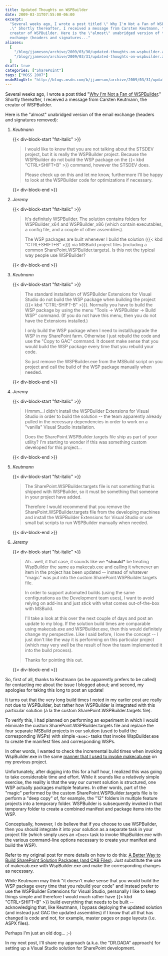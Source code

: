 ```yaml
---
title: Updated Thoughts on WSPBuilder
date: 2009-03-31T07:55:00-06:00
excerpt:
  "Several weeks ago, I wrote a post titled \" Why I'm Not a Fan of WSPBuilder
  .\" Shortly thereafter, I received a message from Carsten Keutmann, the
  creator of WSPBuilder. Here is the \"almost\" unabridged version of the email
  exchange (headers and signatures..."
aliases:
  [
    "/blog/jjameson/archive/2009/03/30/updated-thoughts-on-wspbuilder.aspx",
    "/blog/jjameson/archive/2009/03/31/updated-thoughts-on-wspbuilder.aspx",
  ]
draft: true
categories: ["SharePoint"]
tags: ["MOSS 2007"]
msdnBlogUrl: "http://blogs.msdn.com/b/jjameson/archive/2009/03/31/updated-thoughts-on-wspbuilder.aspx"
---
```


Several weeks ago, I wrote a post titled
"[Why I'm Not a Fan of WSPBuilder](/blog/jjameson/2009/03/06/why-i-m-not-a-fan-of-wspbuilder)."
Shortly thereafter, I received a message from Carsten Keutmann, the creator of
WSPBuilder.

Here is the "almost" unabridged version of the email exchange (headers and
signatures removed):

1. <cite>Keutmann</cite>

   {{< div-block-start "fst-italic" >}}

   > I would like to know that you are not talking about the STSDEV project, but
   > it is really the WSPBuilder project. Because the WSPBuilder do not build
   > the WSP package on the {{< kbd "CTRL+SHIFT+B" >}} command, however the
   > STSDEV does.
   > 
   > Please check up on this and let me know, furthermore I'll be happy to look
   > at the WSPBuilder code for optimizations if necessary.

   {{< div-block-end >}}
2. <cite>Jeremy</cite>

   {{< div-block-start "fst-italic" >}}

   > It's definitely WSPBuilder. The solution contains folders for
   > WSPBuilder\_x64 and WSPBuilder\_x86 (which contain executables, a config
   > file, and a couple of other assemblies).
   > 
   > The WSP packages are built whenever I build the solution
   > ({{< kbd "CTRL+SHIFT+B" >}}) via MSBuild project files (including a common
   > SharePoint.WSPBuilder.targets). Is this not the typical way people use
   > WSPBuilder?

   {{< div-block-end >}}
3. <cite>Keutmann</cite>

   {{< div-block-start "fst-italic" >}}

   > The standard installation of WSPBuilder Extensions for Visual Studio do not
   > build the WSP package when building the project
   > ({{< kbd "CTRL-SHIFT-B" >}}). Normally you have to build the WSP package by
   > using the menu "Tools -&gt; WSPBuilder -&gt; Build WSP" command. (If you do
   > not have this menu, then you do not have the Extensions installed.)
   > 
   > I only build the WSP package when I need to install/upgrade the WSP in my
   > SharePoint farm. Otherwise I just rebuild the code and use the "Copy to
   > GAC" command. It dosent make sense that you would build the WSP package
   > every time that you rebuild your code.
   > 
   > So just remove the WSPBuilder.exe from the MSBuild script on you project
   > and call the build of the WSP package manually when needed.

   {{< div-block-end >}}
4. <cite>Jeremy</cite>

   {{< div-block-start "fst-italic" >}}

   > Hmmm...I didn't install the WSPBuilder Extensions for Visual Studio in
   > order to build the solution -- the team apparently already pulled in the
   > necessary dependencies in order to work on a "vanilla" Visual Studio
   > installation.
   > 
   > Does the SharePoint.WSPBuilder.targets file ship as part of your utility?
   > I'm starting to wonder if this was something custom developed for this
   > project...

   {{< div-block-end >}}
5. <cite>Keutmann</cite>

   {{< div-block-start "fst-italic" >}}

   > The SharePoint.WSPBuilder.targets file is not something that is shipped
   > with WSPBuilder, so it must be something that someone in your project have
   > added.
   > 
   > Therefore I would recommend that you remove the
   > SharePoint.WSPBuilder.targets file from the developing machines and install
   > the WSPBuilder Extensions for Visual Studio or use small bat scripts to run
   > WSPBuilder manually when needed.

   {{< div-block-end >}}
6. <cite>Jeremy</cite>

   {{< div-block-start "fst-italic" >}}

   > Ah...well, it that case, it sounds like we **\*should\*** be treating
   > WspBuilder the same as makecab.exe and calling it whenever an item in the
   > project has been updated -- instead of whatever "magic" was put into the
   > custom SharePoint.WSPBuilder.targets file.
   > 
   > In order to support automated builds (using the same configurations as the
   > Development team uses), I want to avoid relying on add-ins and just stick
   > with what comes out-of-the-box with MSBuild.
   > 
   > I'll take a look at this over the next couple of days and post an update to
   > my blog. If the solution build times are comparable using makecab.exe and
   > WSPBuilder.exe, then this would definitely change my perspective. Like I
   > said before, I love the concept -- I just don't like the way it is
   > performing on this particular project (which may very well be the result of
   > how the team implemented it into the build process).
   > 
   > Thanks for pointing this out.

   {{< div-block-end >}}

So, first of all, thanks to Keutmann (as he apparently prefers to be called) for
contacting me about the issue I blogged about; and second, my apologies for
taking this long to post an update!

It turns out that the very long build times I noted in my earlier post are
really not due to WSPBuilder, but rather how WSPBuilder is integrated with this
particular solution (à la the custom SharePoint.WSPBuilder.targets file).

To verify this, I had planned on performing an experiment in which I would
eliminate the custom SharePoint.WSPBuilder.targets file and replace the four
separate MSBuild projects in our solution (used to build the corresponding WSPs)
with simple `<Exec>` tasks that invoke WspBuilder.exe to create the manifest
files and corresponding WSPs.

In other words, I wanted to check the incremental build times when invoking
WspBuilder.exe in the same
[manner that I used to invoke makecab.exe](/blog/jjameson/2008/04/10/a-better-way-to-build-sharepoint-solution-packages-and-cab-files)
on my previous project.

Unfortunately, after digging into this for a half hour, I realized this was
going to take considerable time and effort. While it sounds like a relatively
simple exercise, the reality is that the way our current solution is structured,
one WSP actually packages multiple features. In other words, part of the "magic"
performed by the custom SharePoint.WSPBuilder.targets file is to perform a "deep
copy" of, for example, the "12" folders in multiple feature projects into a
temporary folder. WSPBuilder is subsequently invoked in that temporary folder to
create a combined manifest and package items into the WSP.

Conceptually, however, I do believe that if you choose to use WSPBuilder, then
you should integrate it into your solution as a separate task in your project
file (which simply uses an `<Exec>` task to invoke WspBuilder.exe with the
various command-line options necessary to create your manifest and build the
WSP).

Refer to my original post for more details on how to do this:
[A Better Way to Build SharePoint Solution Packages (and CAB Files)](/blog/jjameson/2008/04/10/a-better-way-to-build-sharepoint-solution-packages-and-cab-files).
Just substitute the use of makecab.exe with WspBuilder.exe and make the
corresponding changes as necessary.

While Keutmann may think "it doesn't make sense that you would build the WSP
package every time that you rebuild your code" and instead prefer to use the
WSPBuilder Extensions for Visual Studio, personally I like to keep things simple
and therefore I would much rather have {{< kbd "CTRL+SHIFT+B" >}} build
everything that needs to be built -- acknowledging that, like Keutmann, I bypass
deploying the updated solution (and instead just GAC the updated assemblies) if
I know that all that has changed is code and not, for example, master pages or
page layouts (i.e. ASPX files).

Perhaps I'm just an old dog... ;-)

In my next post, I'll share my approach (a.k.a. the "DR.DADA" approach) for
setting up a Visual Studio solution for SharePoint development.

